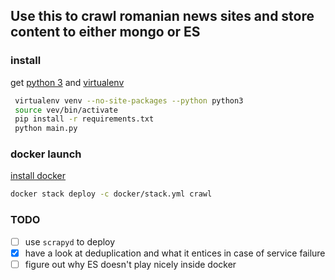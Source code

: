 ## Use this to crawl romanian news sites and store content to either mongo or ES

### install
  get [python 3](https://www.python.org/) and [virtualenv](https://pypi.python.org/pypi/virtualenv)
  ```bash
   virtualenv venv --no-site-packages --python python3
   source vev/bin/activate
   pip install -r requirements.txt
   python main.py
   ```
     
### docker launch
   [install docker](https://www.docker.com/)
   ```bash 
   docker stack deploy -c docker/stack.yml crawl
   ```
   
### TODO
  - [ ] use `scrapyd` to deploy
  - [x] have a look at deduplication and what it entices in case of service failure
  - [ ] figure out why ES doesn't play nicely inside docker